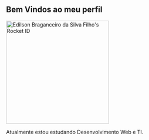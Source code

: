 ## Bem Vindos ao meu perfil
<a href="https://app.rocketseat.com.br/me/edilson-braganceiro-01176"><img src="https://app.rocketseat.com.br/api/rocketid/share?slug=edilson-braganceiro-01176&type=card" width="280" alt="Edilson Braganceiro da Silva Filho's Rocket ID"/></a>
<p>
  Atualmente estou estudando Desenvolvimento Web e TI.
</p>
<!--
**Edilson-Braganceiro/Edilson-Braganceiro** is a ✨ _special_ ✨ repository because its `README.md` (this file) appears on your GitHub profile.

Here are some ideas to get you started:

- 🔭 I’m currently working on ...
- 🌱 I’m currently learning ...
- 👯 I’m looking to collaborate on ...
- 🤔 I’m looking for help with ...
- 💬 Ask me about ...
- 📫 How to reach me: ...
- 😄 Pronouns: ...
- ⚡ Fun fact: ...
-->
